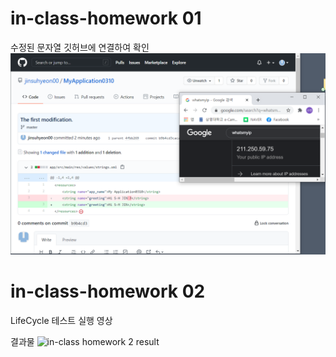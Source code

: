 # in-class-homework 01
수정된 문자열 깃허브에 연결하여 확인
<img src="https://github.com/jinsuhyeon00/images/blob/main/homework01.PNG?raw=true" alt="in-class homework 1 result" />
# in-class-homework 02
LifeCycle 테스트 실행 영상

결과물
<img src="![image](https://user-images.githubusercontent.com/79950254/111422183-9c475580-8731-11eb-9d16-63a56b7ad4a4.png)
" alt="in-class homework 2 result" />

